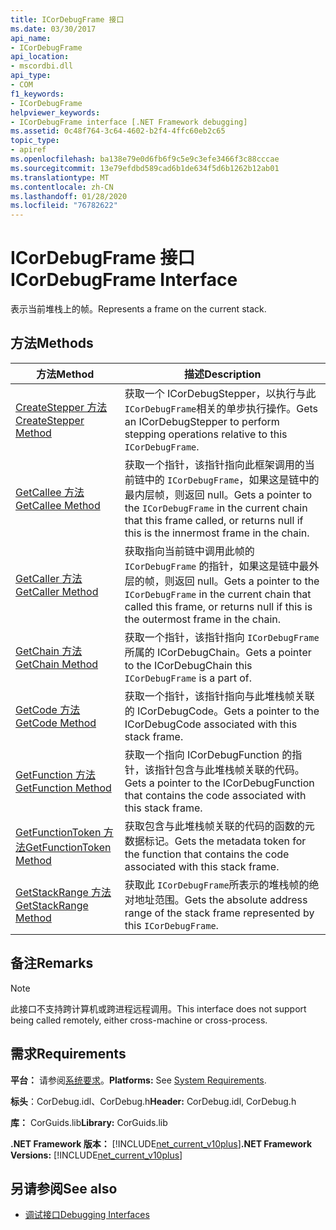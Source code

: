 ```yaml
---
title: ICorDebugFrame 接口
ms.date: 03/30/2017
api_name:
- ICorDebugFrame
api_location:
- mscordbi.dll
api_type:
- COM
f1_keywords:
- ICorDebugFrame
helpviewer_keywords:
- ICorDebugFrame interface [.NET Framework debugging]
ms.assetid: 0c48f764-3c64-4602-b2f4-4ffc60eb2c65
topic_type:
- apiref
ms.openlocfilehash: ba138e79e0d6fb6f9c5e9c3efe3466f3c88cccae
ms.sourcegitcommit: 13e79efdbd589cad6b1de634f5d6b1262b12ab01
ms.translationtype: MT
ms.contentlocale: zh-CN
ms.lasthandoff: 01/28/2020
ms.locfileid: "76782622"
---
```

# <a name="icordebugframe-interface"></a><span data-ttu-id="d53d4-102">ICorDebugFrame 接口</span><span class="sxs-lookup"><span data-stu-id="d53d4-102">ICorDebugFrame Interface</span></span>

<span data-ttu-id="d53d4-103">表示当前堆栈上的帧。</span><span class="sxs-lookup"><span data-stu-id="d53d4-103">Represents a frame on the current stack.</span></span>  
  
## <a name="methods"></a><span data-ttu-id="d53d4-104">方法</span><span class="sxs-lookup"><span data-stu-id="d53d4-104">Methods</span></span>  
  
|<span data-ttu-id="d53d4-105">方法</span><span class="sxs-lookup"><span data-stu-id="d53d4-105">Method</span></span>|<span data-ttu-id="d53d4-106">描述</span><span class="sxs-lookup"><span data-stu-id="d53d4-106">Description</span></span>|  
|------------|-----------------|  
|[<span data-ttu-id="d53d4-107">CreateStepper 方法</span><span class="sxs-lookup"><span data-stu-id="d53d4-107">CreateStepper Method</span></span>](icordebugframe-createstepper-method.md)|<span data-ttu-id="d53d4-108">获取一个 ICorDebugStepper，以执行与此 `ICorDebugFrame`相关的单步执行操作。</span><span class="sxs-lookup"><span data-stu-id="d53d4-108">Gets an ICorDebugStepper to perform stepping operations relative to this `ICorDebugFrame`.</span></span>|  
|[<span data-ttu-id="d53d4-109">GetCallee 方法</span><span class="sxs-lookup"><span data-stu-id="d53d4-109">GetCallee Method</span></span>](icordebugframe-getcallee-method.md)|<span data-ttu-id="d53d4-110">获取一个指针，该指针指向此框架调用的当前链中的 `ICorDebugFrame`，如果这是链中的最内层帧，则返回 null。</span><span class="sxs-lookup"><span data-stu-id="d53d4-110">Gets a pointer to the `ICorDebugFrame` in the current chain that this frame called, or returns null if this is the innermost frame in the chain.</span></span>|  
|[<span data-ttu-id="d53d4-111">GetCaller 方法</span><span class="sxs-lookup"><span data-stu-id="d53d4-111">GetCaller Method</span></span>](icordebugframe-getcaller-method.md)|<span data-ttu-id="d53d4-112">获取指向当前链中调用此帧的 `ICorDebugFrame` 的指针，如果这是链中最外层的帧，则返回 null。</span><span class="sxs-lookup"><span data-stu-id="d53d4-112">Gets a pointer to the `ICorDebugFrame` in the current chain that called this frame, or returns null if this is the outermost frame in the chain.</span></span>|  
|[<span data-ttu-id="d53d4-113">GetChain 方法</span><span class="sxs-lookup"><span data-stu-id="d53d4-113">GetChain Method</span></span>](icordebugframe-getchain-method.md)|<span data-ttu-id="d53d4-114">获取一个指针，该指针指向 `ICorDebugFrame` 所属的 ICorDebugChain。</span><span class="sxs-lookup"><span data-stu-id="d53d4-114">Gets a pointer to the ICorDebugChain this `ICorDebugFrame` is a part of.</span></span>|  
|[<span data-ttu-id="d53d4-115">GetCode 方法</span><span class="sxs-lookup"><span data-stu-id="d53d4-115">GetCode Method</span></span>](icordebugframe-getcode-method.md)|<span data-ttu-id="d53d4-116">获取一个指针，该指针指向与此堆栈帧关联的 ICorDebugCode。</span><span class="sxs-lookup"><span data-stu-id="d53d4-116">Gets a pointer to the ICorDebugCode associated with this stack frame.</span></span>|  
|[<span data-ttu-id="d53d4-117">GetFunction 方法</span><span class="sxs-lookup"><span data-stu-id="d53d4-117">GetFunction Method</span></span>](icordebugframe-getfunction-method.md)|<span data-ttu-id="d53d4-118">获取一个指向 ICorDebugFunction 的指针，该指针包含与此堆栈帧关联的代码。</span><span class="sxs-lookup"><span data-stu-id="d53d4-118">Gets a pointer to the ICorDebugFunction that contains the code associated with this stack frame.</span></span>|  
|[<span data-ttu-id="d53d4-119">GetFunctionToken 方法</span><span class="sxs-lookup"><span data-stu-id="d53d4-119">GetFunctionToken Method</span></span>](icordebugframe-getfunctiontoken-method.md)|<span data-ttu-id="d53d4-120">获取包含与此堆栈帧关联的代码的函数的元数据标记。</span><span class="sxs-lookup"><span data-stu-id="d53d4-120">Gets the metadata token for the function that contains the code associated with this stack frame.</span></span>|  
|[<span data-ttu-id="d53d4-121">GetStackRange 方法</span><span class="sxs-lookup"><span data-stu-id="d53d4-121">GetStackRange Method</span></span>](icordebugframe-getstackrange-method.md)|<span data-ttu-id="d53d4-122">获取此 `ICorDebugFrame`所表示的堆栈帧的绝对地址范围。</span><span class="sxs-lookup"><span data-stu-id="d53d4-122">Gets the absolute address range of the stack frame represented by this `ICorDebugFrame`.</span></span>|  
  
## <a name="remarks"></a><span data-ttu-id="d53d4-123">备注</span><span class="sxs-lookup"><span data-stu-id="d53d4-123">Remarks</span></span>  
  
> [!NOTE]
> <span data-ttu-id="d53d4-124">此接口不支持跨计算机或跨进程远程调用。</span><span class="sxs-lookup"><span data-stu-id="d53d4-124">This interface does not support being called remotely, either cross-machine or cross-process.</span></span>  
  
## <a name="requirements"></a><span data-ttu-id="d53d4-125">需求</span><span class="sxs-lookup"><span data-stu-id="d53d4-125">Requirements</span></span>  
 <span data-ttu-id="d53d4-126">**平台：** 请参阅[系统要求](../../../../docs/framework/get-started/system-requirements.md)。</span><span class="sxs-lookup"><span data-stu-id="d53d4-126">**Platforms:** See [System Requirements](../../../../docs/framework/get-started/system-requirements.md).</span></span>  
  
 <span data-ttu-id="d53d4-127">**标头**：CorDebug.idl、CorDebug.h</span><span class="sxs-lookup"><span data-stu-id="d53d4-127">**Header:** CorDebug.idl, CorDebug.h</span></span>  
  
 <span data-ttu-id="d53d4-128">**库：** CorGuids.lib</span><span class="sxs-lookup"><span data-stu-id="d53d4-128">**Library:** CorGuids.lib</span></span>  
  
 <span data-ttu-id="d53d4-129">**.NET Framework 版本：** [!INCLUDE[net_current_v10plus](../../../../includes/net-current-v10plus-md.md)]</span><span class="sxs-lookup"><span data-stu-id="d53d4-129">**.NET Framework Versions:** [!INCLUDE[net_current_v10plus](../../../../includes/net-current-v10plus-md.md)]</span></span>  
  
## <a name="see-also"></a><span data-ttu-id="d53d4-130">另请参阅</span><span class="sxs-lookup"><span data-stu-id="d53d4-130">See also</span></span>

- [<span data-ttu-id="d53d4-131">调试接口</span><span class="sxs-lookup"><span data-stu-id="d53d4-131">Debugging Interfaces</span></span>](debugging-interfaces.md)
